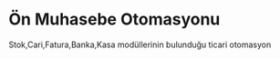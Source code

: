 Ön Muhasebe Otomasyonu
=========================
Stok,Cari,Fatura,Banka,Kasa modüllerinin bulunduğu ticari otomasyon
 
